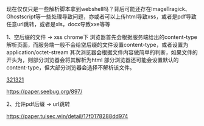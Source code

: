 现在仅仅只是一些解析脚本拿到webshell吗？背后可能还存在ImageTragick、Ghostscript等一些处理导致问题，亦或者可以上传html导致xss，或者是pdf导致任意url跳转，或者是xls，docx导致xxe等等

1、空后缀的文件 -> xss
chrome下
浏览器首先会根据服务端给出的content-type解析页面，而服务端一般不会给空后缀的文件设置content-type，或者设置为application/octet-stream
其次浏览器会根据文件内容做简单的判断，如果文件的开头为<html>，则部分浏览器会将其解析为html
部分浏览器还可能会设置默认的content-type，但大部分浏览器会选择不解析该文件。

<html>
<head>
</head>
  <body>
  <a id='a' href="http://127.0.0.1/drupal-8.6.2/sites/default/files/2019-04/_6" type="text/html">321321</a>

  <script type="text/javascript">
    var a  = document.getElementById('a')
    a.click()
  </script>
  </body>
</html>

https://paper.seebug.org/897/

2、允许pdf后缀 -> url跳转

https://paper.tuisec.win/detail/17f0178288dd974


